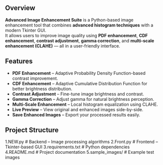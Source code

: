 ##  Overview
**Advanced Image Enhancement Suite** is a Python-based image enhancement tool that combines **advanced histogram techniques** with a modern Tkinter GUI.  
It allows users to improve image quality using **PDF enhancement**, **CDF enhancement**, **contrast adjustment**, **gamma correction**, and **multi-scale enhancement (CLAHE)** — all in a user-friendly interface.


##  Features
- **PDF Enhancement** – Adaptive Probability Density Function-based contrast improvement.
- **CDF Enhancement** – Adaptive Cumulative Distribution Function for better brightness distribution.
- **Contrast Adjustment** – Fine-tune image brightness and contrast.
- **Gamma Correction** – Adjust gamma for natural brightness perception.
- **Multi-Scale Enhancement** – Local histogram equalization using CLAHE.
- **Live Preview** – View original and enhanced images side-by-side.
- **Save Enhanced Images** – Export your processed results easily.


##  Project Structure
1.NEW.py # Backend – Image processing algorithms
2.Front.py # Frontend – Tkinter-based GUI
3.requirements.txt # Python dependencies
4.README.md # Project documentation
5.sample_images/ # Example test images
